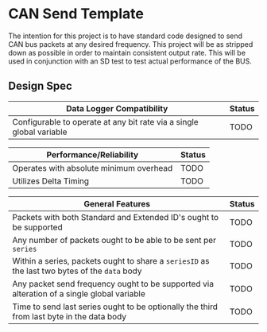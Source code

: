 # CAN Send Template

The intention for this project is to have standard code designed to send CAN bus packets at any desired frequency. This project will be as stripped down as possible in order to maintain consistent output rate. This will be used in conjunction with an SD test to test actual performance of the BUS.

## Design Spec

| Data Logger Compatibility | Status |
| ----- | ----- |
| Configurable to operate at any bit rate via a single global variable | TODO |

| Performance/Reliability | Status |
| ----- | ----- |
| Operates with absolute minimum overhead | TODO |
| Utilizes Delta Timing | TODO |


| General Features | Status |
| ----- | ----- |
| Packets with both Standard and Extended ID's ought to be supported | TODO |
| Any number of packets ought to be able to be sent per `series` | TODO |
| Within a series, packets ought to share a `seriesID` as the last two bytes of the `data` body | TODO |
| Any packet send frequency ought to be supported via alteration of a single global variable | TODO |
| Time to send last series ought to be optionally the third from last byte in the data body | TODO |